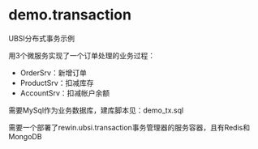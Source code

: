 # demo.transaction
UBSI分布式事务示例

用3个微服务实现了一个订单处理的业务过程：
- OrderSrv：新增订单
- ProductSrv：扣减库存
- AccountSrv：扣减帐户余额

需要MySql作为业务数据库，建库脚本见：demo_tx.sql

需要一个部署了rewin.ubsi.transaction事务管理器的服务容器，且有Redis和MongoDB
